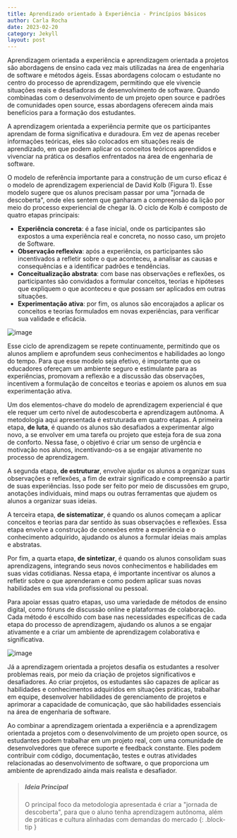 ```yaml
---
title: Aprendizado orientado à Experiência - Princípios básicos
author: Carla Rocha
date: 2023-02-20
category: Jekyll
layout: post
---
```


Aprendizagem orientada a experiência e aprendizagem orientada a projetos são abordagens de ensino cada vez mais utilizadas na área de engenharia de software e métodos ágeis. Essas abordagens colocam o estudante no centro do processo de aprendizagem, permitindo que ele vivencie situações reais e desafiadoras de desenvolvimento de software. Quando combinadas com o desenvolvimento de um projeto open source e padrões de comunidades open source, essas abordagens oferecem ainda mais benefícios para a formação dos estudantes.

A aprendizagem orientada a experiência permite que os participantes aprendam de forma significativa e duradoura. Em vez de apenas receber informações teóricas, eles são colocados em situações reais de aprendizado, em que podem aplicar os conceitos teóricos aprendidos e vivenciar na prática os desafios enfrentados na área de engenharia de software. 

O modelo de referência importante para a construção de um curso eficaz é o modelo de aprendizagem experiencial de David Kolb (Figura 1). Esse modelo sugere que os alunos precisam passar por uma "jornada de descoberta", onde eles sentem que ganharam a compreensão da lição por meio do processo experiencial de chegar lá. O ciclo de Kolb é composto de quatro etapas principais:

- **Experiência concreta**: é a fase inicial, onde os participantes são expostos a uma experiência real e concreta, no nosso caso, um projeto de Software.
- **Observação reflexiva**: após a experiência, os participantes são incentivados a refletir sobre o que aconteceu, a analisar as causas e consequências e a identificar padrões e tendências.
- **Conceitualização abstrata**: com base nas observações e reflexões, os participantes são convidados a formular conceitos, teorias e hipóteses que expliquem o que aconteceu e que possam ser aplicados em outras situações.
- **Experimentação ativa**: por fim, os alunos são encorajados a aplicar os conceitos e teorias formulados em novas experiências, para verificar sua validade e eficácia.

![image](../assets/figs/experiential-1.png)

Esse ciclo de aprendizagem se repete continuamente, permitindo que os alunos ampliem e aprofundem seus conhecimentos e habilidades ao longo do tempo. Para que esse modelo seja efetivo, é importante que os educadores ofereçam um ambiente seguro e estimulante para as experiências, promovam a reflexão e a discussão das observações, incentivem a formulação de conceitos e teorias e apoiem os alunos em sua experimentação ativa.

Um dos elementos-chave do modelo de aprendizagem experiencial é que ele requer um certo nível de autodescoberta e aprendizagem autônoma. A metodologia aqui apresentada é estruturada em quatro etapas. A primeira etapa, **de luta**, é quando os alunos são desafiados a experimentar algo novo, a se envolver em uma tarefa ou projeto que esteja fora de sua zona de conforto. Nessa fase, o objetivo é criar um senso de urgência e motivação nos alunos, incentivando-os a se engajar ativamente no processo de aprendizagem.

A segunda etapa, **de estruturar**, envolve ajudar os alunos a organizar suas observações e reflexões, a fim de extrair significado e compreensão a partir de suas experiências. Isso pode ser feito por meio de discussões em grupo, anotações individuais, mind maps ou outras ferramentas que ajudem os alunos a organizar suas ideias.

A terceira etapa, **de sistematizar**, é quando os alunos começam a aplicar conceitos e teorias para dar sentido às suas observações e reflexões. Essa etapa envolve a construção de conexões entre a experiência e o conhecimento adquirido, ajudando os alunos a formular ideias mais amplas e abstratas.

Por fim, a quarta etapa, **de sintetizar**, é quando os alunos consolidam suas aprendizagens, integrando seus novos conhecimentos e habilidades em suas vidas cotidianas. Nessa etapa, é importante incentivar os alunos a refletir sobre o que aprenderam e como podem aplicar suas novas habilidades em sua vida profissional ou pessoal.

Para apoiar essas quatro etapas, uso uma variedade de métodos de ensino digital, como fóruns de discussão online e plataformas de colaboração. Cada método é escolhido com base nas necessidades específicas de cada etapa do processo de aprendizagem, ajudando os alunos a se engajar ativamente e a criar um ambiente de aprendizagem colaborativa e significativa.

![image](../assets/figs/experiential-2.png)

Já a aprendizagem orientada a projetos desafia os estudantes a resolver problemas reais, por meio da criação de projetos significativos e desafiadores.  Ao criar projetos, os estudantes são capazes de aplicar as habilidades e conhecimentos adquiridos em situações práticas, trabalhar em equipe, desenvolver habilidades de gerenciamento de projetos e aprimorar a capacidade de comunicação, que são habilidades essenciais na área de engenharia de software.

Ao combinar a aprendizagem orientada a experiência e a aprendizagem orientada a projetos com o desenvolvimento de um projeto open source, os estudantes podem trabalhar em um projeto real, com uma comunidade de desenvolvedores que oferece suporte e feedback constante. Eles podem contribuir com código, documentação, testes e outras atividades relacionadas ao desenvolvimento de software, o que proporciona um ambiente de aprendizado ainda mais realista e desafiador.

> ##### Ideia Principal
>
> O principal foco da metodologia apresentada é criar a "jornada de descoberta", para que 
> o aluno tenha aprendizagem autônoma, além de práticas e cultura alinhadas com demandas do mercado
{: .block-tip }